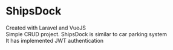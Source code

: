 # ShipsDock
Created with Laravel and VueJS
<br>Simple CRUD project. ShipsDock is similar to car parking system
<br>It has implemented JWT authentication

